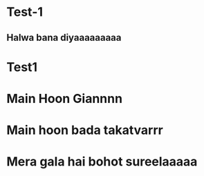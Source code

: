 # Test-1

## Halwa bana diyaaaaaaaaa

# Test1

# Main Hoon Giannnn

# Main hoon bada takatvarrr

# Mera gala hai bohot sureelaaaaa
